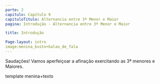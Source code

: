 ```yaml
---
parte: 2
capitulo: Capítulo 9
capituloTitulo: Alternancia entre 3ª Menor e Maior
pagina: Introdução - Alternancia entre 3ª Menor e Maior

title: Introdução

Page-layout: intro
image:menina_busto+balao_de_fala
---
```


Saudações! Vamos aperfeiçoar a afinação exercitando as 3ª menores e Maiores.

template menina+texto
